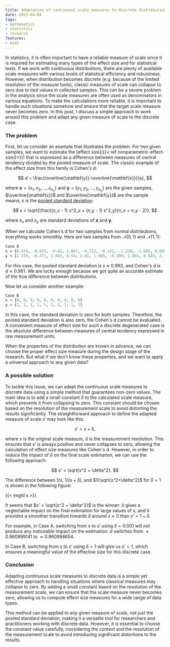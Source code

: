 ```yaml
---
title: Adaptation of continuous scale measures to discrete distributions
date: 2023-04-04
tags:
- mathematics
- statistics
- research
features:
- math
---
```



In statistics, it is often important to have a reliable measure of scale
  since it is required for estimating many types of the effect size and for statistical tests.
If we work with continuous distributions,
  there are plenty of available scale measures with various levels of statistical efficiency and robustness.
However, when distribution becomes discrete (e.g. because of the limited resolution of the measure tools),
  classic measures of scale can collapse to zero due to tied values in collected samples.
This can be a severe problem in the analysis
  since the scale measures are often used as denominators in various equations.
To make the calculations more reliable,
  it is important to handle such situations somehow and ensure that the target scale measure never becomes zero.
In this post,
  I discuss a simple approach to work around this problem and adapt any given measure of scale to the discrete case.

<!--more-->

### The problem

First, let us consider an example that illustrates the problem.
For two given samples, we want to estimate the [effect size]({{< ref nonparametric-effect-size2>}}) that is expressed as
  a difference between measures of central tendency divided by the pooled measure of scale.
The classic example of the effect size from this family is Cohen's d:

$$
d = \frac{\overline{\mathbf{y}}-\overline{\mathbf{x}}}{s},
$$

where
  $\mathbf{x} = \{ x_1, x_2, \ldots, x_{n_x} \}$ and $\mathbf{y} = \{ y_1, y_2, \ldots, y_{n_y} \}$
    are the given samples,
  $\overline{\mathbf{x}}$ and $\overline{\mathbf{y}}$ are the sample means,
  $s$ is the [pooled standard deviation](https://en.wikipedia.org/wiki/Pooled_standard_deviation):

$$
s = \sqrt{\frac{(n_x - 1) s^2_x + (n_y - 1) s^2_y}{n_x + n_y - 2}},
$$

where $s_x$ and $s_y$ are standard deviations of $\mathbf{x}$ and $\mathbf{y}$.

When we calculate Cohen's d for two samples from normal distributions,
  everything works smoothly.
Here are two samples from $\mathcal{N}(0, 1)$ and $\mathcal{N}(1, 1)$:

```r
Case A
x ≈ {0.474, -0.555, -0.01, 1.067, -0.712, -0.321, -1.238, -1.085, 0.869, 2.316}
y ≈ {1.315, -0.271, 1.563, 0.54, 1.81, 1.905, -0.209, 1.001, 0.543, 2.149}
```

For this case, the pooled standard deviation is $s \approx 0.993$, and Cohen's d is $d \approx 0.961$.
We are lucky enough because we got quite an accurate estimate of the true difference between distributions.

Now let us consider another example:

```r
Case B
x = {0, 0, 0, 0, 0, 0, 0, 0, 0, 0}
y = {1, 1, 1, 1, 1, 1, 1, 1, 1, 1}
```

In this case, the standard deviation is zero for both samples.
Therefore, the pooled standard deviation is also zero, the Cohen's d cannot be evaluated.
A convenient measure of effect size for such a discrete degenerated case is
  the absolute difference between measures of central tendency expressed in raw measurement units.

When the properties of the distribution are known in advance,
  we can choose the proper effect size measure during the design stage of the research.
But what if we don't know these properties, and we want to apply a universal approach to any given data?

### A possible solution

To tackle this issue, we can adapt the continuous scale measures to discrete data
  using a simple method that guarantees non-zero values.
The main idea is to add a small constant $\delta$ to the calculated scale measure,
  which prevents it from collapsing to zero.
This constant should be chosen based on the resolution of the measurement scale
  to avoid distorting the results significantly.
The straightforward approach to define the adapted measure of scale $s'$ may look like this:

$$
s' = s + \delta,
$$

where
  $s$ is the original scale measure,
  $\delta$ is the measurement resolution.
This ensures that $s'$ is always positive and never collapses to zero,
  allowing the calculation of effect size measures like Cohen's d.
However, in order to reduce the impact of $\delta$ on the final scale estimation, we can use the following approach:

$$
s' = \sqrt{s^2 + \delta^2}.
$$

The difference between $1/s$, $1/(s+\delta)$, and $1/\sqrt{s^2+\delta^2}$
  for $\delta=1$ is shown in the following figure:

{{< imgld s >}}

It seems that $s' = \sqrt{s^2 + \delta^2}$ is the winner:
  it gives a neglectable impact on the final estimation for large values of $s$,
  and it provides a smoother transition towards $\delta$ around $s \approx 0$ than $s'=1+\delta$.

For example, in Case A, switching from $s$ to $s'$ using $\delta = 0.001$
  will not produce any noticeable impact on the estimation:
  $d$ switches from $\approx 0.960999141$ to $\approx 0.960998654$.

In Case B, switching from $s$ to $s'$ using $\delta = 1$ will give us $s'=1$,
  which ensures a meaningful value of the effective size for this discrete case.

### Conclusion

Adapting continuous scale measures to discrete data is a simple yet effective approach to handling situations
  where classical measures may collapse to zero.
By adding a small constant based on the resolution of the measurement scale,
  we can ensure that the scale measure never becomes zero,
  allowing us to compute effect size measures for a wide range of data types.

This method can be applied to any given measure of scale,
  not just the pooled standard deviation,
  making it a versatile tool for researchers and practitioners working with discrete data.
However, it is essential to choose the constant value carefully,
  considering the context and the resolution of the measurement scale
  to avoid introducing significant distortions to the results.
